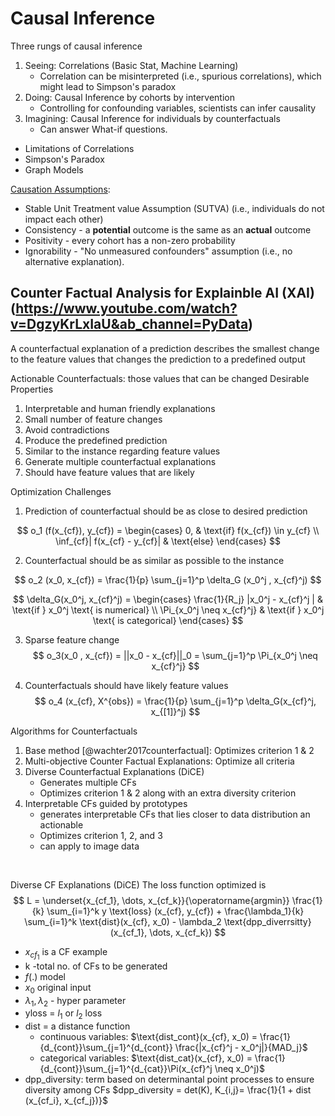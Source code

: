 # Causal Inference 

Three rungs of causal inference

 1. Seeing: Correlations (Basic Stat, Machine Learning)
     * Correlation can be misinterpreted (i.e., spurious correlations), which might lead to Simpson's paradox
 2. Doing: Causal Inference by cohorts by intervention
     * Controlling for confounding variables, scientists can infer causality
 3. Imagining: Causal Inference for individuals by counterfactuals
     * Can answer What-if questions. 

 * Limitations of Correlations 
 * Simpson's Paradox 
 * Graph Models

[Causation Assumptions](https://www.youtube.com/watch?v=w4DFQmh5OGw&ab_channel=PyData): 

 * Stable Unit Treatment value Assumption (SUTVA) (i.e., individuals do not impact each other)
 * Consistency - a **potential** outcome is the same as an **actual** outcome 
 * Positivity - every cohort has a non-zero probability 
 * Ignorability - "No unmeasured confounders" assumption (i.e., no alternative explanation). 
 
 
## Counter Factual Analysis for Explainble AI (XAI) (https://www.youtube.com/watch?v=DgzyKrLxIaU&ab_channel=PyData)

A counterfactual explanation of a prediction describes the smallest change to the feature values that changes the prediction to a predefined output 

Actionable Counterfactuals: those values that can be changed
Desirable Properties 
1. Interpretable and human friendly explanations
2. Small number of feature changes
3. Avoid contradictions 
4. Produce the predefined prediction 
5. Similar to the instance regarding feature values 
6. Generate multiple counterfactual explanations
7. Should have feature values that are likely 

Optimization Challenges

1. Prediction of counterfactual should be as close to desired prediction

$$
o_1 (f(x_{cf}), y_{cf}) = 
\begin{cases}
0, & \text{if} f(x_{cf}) \in y_{cf} \\
\inf_{cf}| f(x_{cf} - y_{cf}| & \text{else}
\end{cases}
$$

2. Counterfactual should be as similar as possible to the instance

$$
o_2 (x_0, x_{cf}) = \frac{1}{p} \sum_{j=1}^p \delta_G (x_0^j , x_{cf}^j)
$$

$$
\delta_G(x_0^j, x_{cf}^j) = 
\begin{cases}
\frac{1}{R_j} |x_0^j - x_{cf}^j | & \text{if } x_0^j \text{ is numerical} \\
\Pi_{x_0^j \neq x_{cf}^j} & \text{if } x_0^j \text{ is categorical}
\end{cases}
$$

3. Sparse feature change
$$
o_3(x_0 , x_{cf}) = ||x_0 - x_{cf}||_0 = \sum_{j=1}^p \Pi_{x_0^j \neq x_{cf}^j}
$$

4. Counterfactuals should have likely feature values
$$
o_4 (x_{cf}, X^{obs}) = \frac{1}{p} \sum_{j=1}^p \delta_G(x_{cf}^j, x_{[1]}^j)
$$

Algorithms for Counterfactuals
1. Base method [@wachter2017counterfactual]: Optimizes criterion 1 & 2
2. Multi-objective Counter Factual Explanations: Optimize all criteria
3. Diverse Counterfactual Explanations (DiCE)
    * Generates multiple CFs
    * Optimizes criterion 1 & 2 along with an extra diversity criterion 
4. Interpretable CFs guided by prototypes
    * generates interpretable CFs that lies closer to data distribution an actionable
    * Optimizes criterion 1, 2, and 3
    * can apply to image data

<br>

Diverse CF Explanations (DiCE)
The loss function optimized is 
$$
L = \underset{x_{cf_1}, \dots, x_{cf_k}}{\operatorname{argmin}} \frac{1}{k} \sum_{i=1}^k y \text{loss} (x_{cf}, y_{cf}) + \frac{\lambda_1}{k} \sum_{i=1}^k \text{dist}(x_{cf}, x_0) - \lambda_2 \text{dpp_diverrsitty}(x_{cf_1}, \dots, x_{cf_k})
$$

* $x_{cf_1}$ is a CF example
* k -total no. of CFs to be generated 
* $f(.)$ model 
* $x_0$ original input
* $\lambda_1, \lambda_2$ - hyper parameter
* yloss = $l_1$ or $l_2$ loss
* dist = a distance function 
    * continuous variables: $\text{dist_cont}(x_{cf}, x_0) = \frac{1}{d_{cont}}\sum_{j=1}^{d_{cont}} \frac{|x_{cf}^j - x_0^j|}{MAD_j}$
    * categorical variables: $\text{dist_cat}(x_{cf}, x_0) = \frac{1}{d_{cont}}\sum_{j=1}^{d_{cat}}\Pi(x_{cf}^j \neq x_0^j)$
* dpp_diversity: term based on determinantal point processes to ensure diversity among CFs $dpp_diversity = det(K), K_{i,j}= \frac{1}{1 + dist (x_{cf_i}, x_{cf_j})}$








